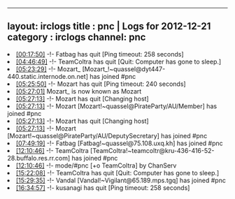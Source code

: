 
---
layout: irclogs
title : pnc | Logs for 2012-12-21
category : irclogs
channel: pnc
---
<li class="logitem"><a href="#00:17:50" name="00:17:50" class="time">[00:17:50]</a> -!- <span class="quit">Fatbag</span> has quit [Ping timeout: 258 seconds] </li>
<li class="logitem"><a href="#04:46:49" name="04:46:49" class="time">[04:46:49]</a> -!- <span class="quit">TeamColtra</span> has quit [Quit: Computer has gone to sleep.] </li>
<li class="logitem"><a href="#05:23:29" name="05:23:29" class="time">[05:23:29]</a> -!- <span class="join">Mozart_</span> [Mozart_!~quassel@dyt447-440.static.internode.on.net] has joined #pnc </li>
<li class="logitem"><a href="#05:25:50" name="05:25:50" class="time">[05:25:50]</a> -!- <span class="quit">Mozart</span> has quit [Ping timeout: 240 seconds] </li>
<li class="logitem"><a href="#05:27:01" name="05:27:01" class="time">[05:27:01]</a> <span class="nick">Mozart_</span> is now known as <span class="nick">Mozart</span> </li>
<li class="logitem"><a href="#05:27:13" name="05:27:13" class="time">[05:27:13]</a> -!- <span class="quit">Mozart</span> has quit [Changing host] </li>
<li class="logitem"><a href="#05:27:13" name="05:27:13" class="time">[05:27:13]</a> -!- <span class="join">Mozart</span> [Mozart!~quassel@PirateParty/AU/Member] has joined #pnc </li>
<li class="logitem"><a href="#05:27:13" name="05:27:13" class="time">[05:27:13]</a> -!- <span class="quit">Mozart</span> has quit [Changing host] </li>
<li class="logitem"><a href="#05:27:13" name="05:27:13" class="time">[05:27:13]</a> -!- <span class="join">Mozart</span> [Mozart!~quassel@PirateParty/AU/DeputySecretary] has joined #pnc </li>
<li class="logitem"><a href="#07:49:19" name="07:49:19" class="time">[07:49:19]</a> -!- <span class="join">Fatbag</span> [Fatbag!~quassel@75.108.uxq.kh] has joined #pnc </li>
<li class="logitem"><a href="#12:10:46" name="12:10:46" class="time">[12:10:46]</a> -!- <span class="join">TeamColtra</span> [TeamColtra!~teamcoltr@kru-436-416-52-28.buffalo.res.rr.com] has joined #pnc </li>
<li class="logitem"><a href="#12:10:46" name="12:10:46" class="time">[12:10:46]</a> -!- mode/<span class="mode">#pnc</span> [+o TeamColtra] by ChanServ </li>
<li class="logitem"><a href="#15:22:08" name="15:22:08" class="time">[15:22:08]</a> -!- <span class="quit">TeamColtra</span> has quit [Quit: Computer has gone to sleep.] </li>
<li class="logitem"><a href="#15:29:35" name="15:29:35" class="time">[15:29:35]</a> -!- <span class="join">Vandal</span> [Vandal!~Vigilant@65.189.mps.tgq] has joined #pnc </li>
<li class="logitem"><a href="#16:34:57" name="16:34:57" class="time">[16:34:57]</a> -!- <span class="quit">kusanagi</span> has quit [Ping timeout: 258 seconds] </li>


